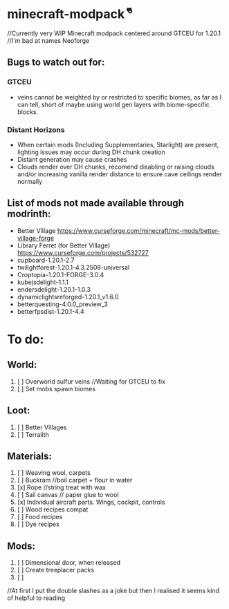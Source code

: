 # minecraft-modpack °͌͌͌͌͌͌͌͌͌͌͌͌͌͌͌͌͌͌͌͌͌͌͌͌͌
//Currently very WIP
Minecraft modpack centered around GTCEU for 1.20.1
//I'm bad at names
Neoforge



## **Bugs to watch out for:**

### GTCEU
* veins cannot be weighted by or restricted to specific biomes, as far as I can tell, short of maybe using world gen layers with biome-specific blocks.

### Distant Horizons
* When certain mods (Including Supplementaries, Starlight) are present, lighting issues may occur during DH chunk creation
* Distant generation may cause crashes
* Clouds render over DH chunks, recomend disabling or raising clouds and/or increasing vanilla render distance to ensure cave ceilings render normally

## **List of mods not made available through modrinth:**
* Better Village https://www.curseforge.com/minecraft/mc-mods/better-village-forge
* Library Ferret (for Better Village) https://www.curseforge.com/projects/532727
* cupboard-1.20.1-2.7
* twilightforest-1.20.1-4.3.2508-universal
* Croptopia-1.20.1-FORGE-3.0.4
* kubejsdelight-1.1.1
* endersdelight-1.20.1-1.0.3
* dynamiclightsreforged-1.20.1_v1.6.0
* betterquesting-4.0.0_preview_3
* betterfpsdist-1.20.1-4.4

# **To do:**
## World:
1. [ ] Overworld sulfur veins //Waiting for GTCEU to fix
2. [ ] Set mobs spawn biomes
## Loot:
1. [ ] Better Villages
2. [ ] Terralith
## Materials:
1. [ ] Weaving wool, carpets
2. [ ] Buckram //boil carpet + flour in water
3. [x] Rope //string treat with wax
4. [ ] Sail canvas // paper glue to wool
5. [x] Individual aircraft parts. Wings, cockpit, controls
6. [ ] Wood recipes compat
7. [ ] Food recipes
8. [ ] Dye recipes
## Mods:
1. [ ] Dimensional door, when released
2. [ ] Create treeplacer packs
3. [ ] 



//At first I put the double slashes as a joke but then I realised it seems kind of helpful to reading
